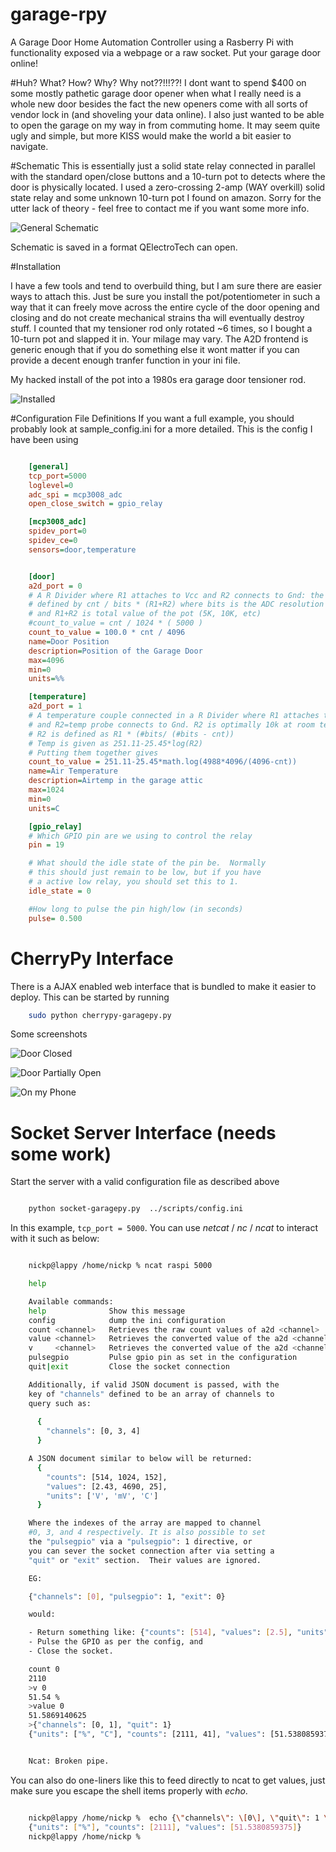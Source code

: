 # garage-rpy
A Garage Door Home Automation Controller using a Rasberry Pi with functionality exposed via a webpage or a raw socket. Put your garage door online! 

#Huh?  What?  How?  Why? 
Why not??!!!??!   I dont want to spend $400 on some mostly pathetic garage door opener when what I really need is a 
whole new door besides the fact the new openers come with all sorts of vendor lock in (and shoveling your data online).
I also just wanted to be able to open the garage on my way in from commuting home. It may seem quite ugly and simple,
but more KISS would make the world a bit easier to navigate.

#Schematic
This is essentially just a solid state relay connected in parallel with the standard open/close buttons and a 10-turn pot
to detects where the door is physically located.  I used a zero-crossing 2-amp (WAY overkill) solid state relay and some
unknown 10-turn pot I found on amazon.  Sorry for the utter lack of theory - feel free to contact me if you want some more info.

![General Schematic](schematic/garage-pi.png)

Schematic is saved in a format QElectroTech can open.

#Installation

I have a few tools and tend to overbuild thing, but I am sure there are easier ways to attach this.  Just be sure you install the
pot/potentiometer in such a way that it can freely move across the entire cycle of the door opening and closing and do not create 
mechanical strains tha will eventually destroy stuff.  I counted that my tensioner rod only rotated ~6 times, so I bought a 10-turn
pot and slapped it in.  Your milage may vary.  The A2D frontend is generic enough that if you do something else it wont matter if
you can provide a decent enough tranfer function in your ini file.

My hacked install of the pot into a 1980s era garage door tensioner rod.

![Installed](README.d/pot.png)


#Configuration File Definitions
If you want a full example, you should probably look at sample_config.ini for a more detailed.
This is the config I have been using

```ini

	[general]
	tcp_port=5000
	loglevel=0
	adc_spi = mcp3008_adc
	open_close_switch = gpio_relay

	[mcp3008_adc]
	spidev_port=0
	spidev_ce=0
	sensors=door,temperature


	[door]
	a2d_port = 0
	# A R Divider where R1 attaches to Vcc and R2 connects to Gnd: the value of R2 is 
	# defined by cnt / bits * (R1+R2) where bits is the ADC resolution (1024 for MCP3008)
	# and R1+R2 is total value of the pot (5K, 10K, etc)
	#count_to_value = cnt / 1024 * ( 5000 )
	count_to_value = 100.0 * cnt / 4096
	name=Door Position
	description=Position of the Garage Door
	max=4096
	min=0
	units=%%

	[temperature]
	a2d_port = 1
	# A temperature couple connected in a R Divider where R1 attaches to Vcc
	# and R2=temp probe connects to Gnd. R2 is optimally 10k at room temp.
	# R2 is defined as R1 * (#bits/ (#bits - cnt))
	# Temp is given as 251.11-25.45*log(R2)
	# Putting them together gives 
	count_to_value = 251.11-25.45*math.log(4988*4096/(4096-cnt))
	name=Air Temperature
	description=Airtemp in the garage attic
	max=1024
	min=0
	units=C

	[gpio_relay]
	# Which GPIO pin are we using to control the relay
	pin = 19

	# What should the idle state of the pin be.  Normally
	# this should just remain to be low, but if you have
	# a active low relay, you should set this to 1.
	idle_state = 0

	#How long to pulse the pin high/low (in seconds)
	pulse= 0.500


```
# CherryPy Interface
There is a AJAX enabled web interface that is bundled to make it easier to deploy.  This can be started by running 

```sh 
	sudo python cherrypy-garagepy.py
```

Some screenshots

![Door Closed](README.d/web_ui.png)

![Door Partially Open](README.d/web_ui_open.png)

![On my Phone](README.d/web-phone.png)



# Socket Server Interface (needs some work)

Start the server with a valid configuration file as described above

```sh

	python socket-garagepy.py  ../scripts/config.ini

```

In this example, ``` tcp_port = 5000 ```.  You can use *netcat* / *nc* / *ncat* to interact with it such as below:


```sh

	nickp@lappy /home/nickp % ncat raspi 5000

	help

	Available commands:
	help              Show this message
	config            dump the ini configuration 
	count <channel>   Retrieves the raw count values of a2d <channel>
	value <channel>   Retrieves the converted value of the a2d <channel>
	v     <channel>   Retrieves the converted value of the a2d <channel> with units
	pulsegpio         Pulse gpio pin as set in the configuration
	quit|exit         Close the socket connection

	Additionally, if valid JSON document is passed, with the 
	key of "channels" defined to be an array of channels to 
	query such as:
	  
	  {
	    "channels": [0, 3, 4]
	  }

	A JSON document similar to below will be returned:
	  {
	    "counts": [514, 1024, 152], 
	    "values": [2.43, 4690, 25],
	    "units": ['V', 'mV', 'C']
	  }

	Where the indexes of the array are mapped to channel 
	#0, 3, and 4 respectively. It is also possible to set
	the "pulsegpio" via a "pulsegpio": 1 directive, or
	you can sever the socket connection after via setting a 
	"quit" or "exit" section.  Their values are ignored.

	EG:

	{"channels": [0], "pulsegpio": 1, "exit": 0} 

	would:

	- Return something like: {"counts": [514], "values": [2.5], "units": ['V'], "pulsed": 1}
	- Pulse the GPIO as per the config, and
	- Close the socket.

	count 0
	2110
	>v 0
	51.54 % 
	>value 0
	51.5869140625
	>{"channels": [0, 1], "quit": 1}
	{"units": ["%", "C"], "counts": [2111, 41], "values": [51.5380859375, 34.15474457157549]}


	Ncat: Broken pipe.

```

You can also do one-liners like this to feed directly to ncat to get values, just make sure you escape the shell items properly with *echo*.

```sh

	nickp@lappy /home/nickp %  echo {\"channels\": \[0\], \"quit\": 1 \} | ncat raspi 5000
	{"units": ["%"], "counts": [2111], "values": [51.5380859375]}
	nickp@lappy /home/nickp %

```



